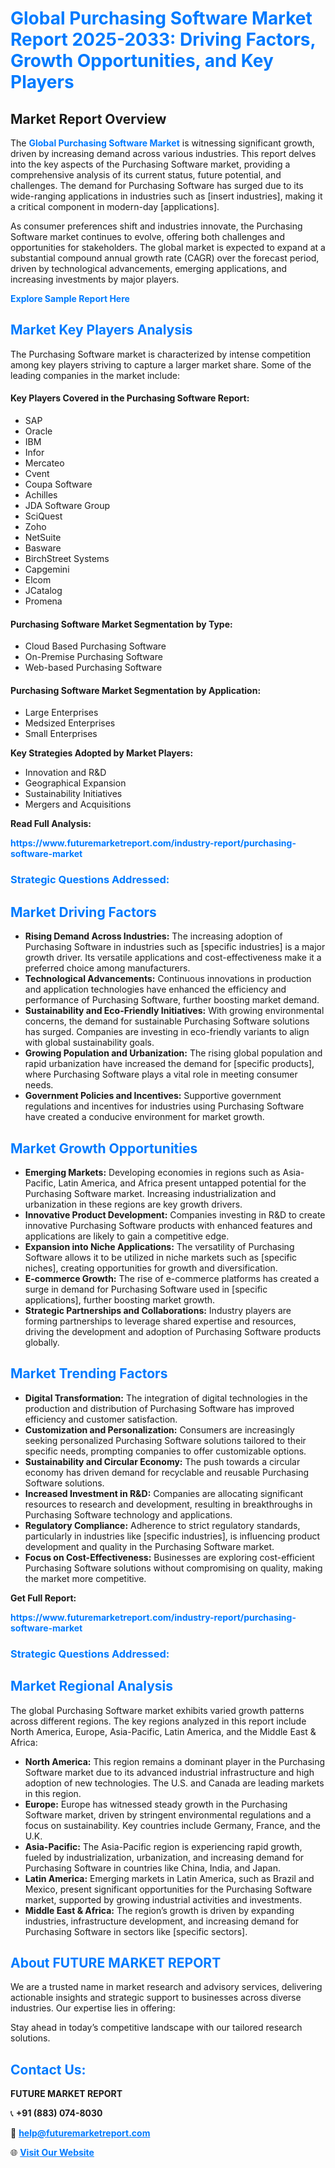 <h1 style="color: #007BFF;">Global Purchasing Software Market Report 2025-2033: Driving Factors, Growth Opportunities, and Key Players</h1>

<section id="overview">
<h2>Market Report Overview</h2>
<p>The <a href="https://www.futuremarketreport.com/industry-report/purchasing-software-market" style="color: #007BFF; text-decoration: none;"><strong>Global Purchasing Software Market</strong></a> is witnessing significant growth, driven by increasing demand across various industries. This report delves into the key aspects of the Purchasing Software market, providing a comprehensive analysis of its current status, future potential, and challenges. The demand for Purchasing Software has surged due to its wide-ranging applications in industries such as [insert industries], making it a critical component in modern-day [applications].</p>
<p>As consumer preferences shift and industries innovate, the Purchasing Software market continues to evolve, offering both challenges and opportunities for stakeholders. The global market is expected to expand at a substantial compound annual growth rate (CAGR) over the forecast period, driven by technological advancements, emerging applications, and increasing investments by major players.</p>
</section>

<section id="overview">
<p><a href="https://www.futuremarketreport.com/request-sample/reportId=99355" style="color: #007BFF; text-decoration: none;"><strong>Explore Sample Report Here</strong></a></p>
</section>

<section id="key-players">
<h2 style="color: #007BFF;">Market Key Players Analysis</h2>
<p>The Purchasing Software market is characterized by intense competition among key players striving to capture a larger market share. Some of the leading companies in the market include:</p>
<h4>Key Players Covered in the Purchasing Software Report:</h4>
<ul><li>SAP</li><li>Oracle</li><li>IBM</li><li>Infor</li><li>Mercateo</li><li>Cvent</li><li>Coupa Software</li><li>Achilles</li><li>JDA Software Group</li><li>SciQuest</li><li>Zoho</li><li>NetSuite</li><li>Basware</li><li>BirchStreet Systems</li><li>Capgemini</li><li>Elcom</li><li>JCatalog</li><li>Promena</li></ul>
<h4>Purchasing Software Market Segmentation by Type:</h4>
<ul><li>Cloud Based Purchasing Software</li><li>On-Premise Purchasing Software</li><li>Web-based Purchasing Software</li></ul>

<h4>Purchasing Software Market Segmentation by Application:</h4>
<ul><li>Large Enterprises</li><li>Medsized Enterprises</li><li>Small Enterprises</li></ul>
<p><strong>Key Strategies Adopted by Market Players:</strong></p>
<ul>
<li>Innovation and R&D</li>
<li>Geographical Expansion</li>
<li>Sustainability Initiatives</li>
<li>Mergers and Acquisitions</li>
</ul>
</section>

<section>
<p><strong>Read Full Analysis: </strong></p><a href="https://www.futuremarketreport.com/industry-report/purchasing-software-market" style="color: #007BFF; text-decoration: none;"><strong>https://www.futuremarketreport.com/industry-report/purchasing-software-market</strong></a>
<h3 style="color: #007BFF;">Strategic Questions Addressed:</h3>
</section>

<section id="driving-factors">
<h2 style="color: #007BFF;">Market Driving Factors</h2>
<ul>
<li><strong>Rising Demand Across Industries:</strong> The increasing adoption of Purchasing Software in industries such as [specific industries] is a major growth driver. Its versatile applications and cost-effectiveness make it a preferred choice among manufacturers.</li>
<li><strong>Technological Advancements:</strong> Continuous innovations in production and application technologies have enhanced the efficiency and performance of Purchasing Software, further boosting market demand.</li>
<li><strong>Sustainability and Eco-Friendly Initiatives:</strong> With growing environmental concerns, the demand for sustainable Purchasing Software solutions has surged. Companies are investing in eco-friendly variants to align with global sustainability goals.</li>
<li><strong>Growing Population and Urbanization:</strong> The rising global population and rapid urbanization have increased the demand for [specific products], where Purchasing Software plays a vital role in meeting consumer needs.</li>
<li><strong>Government Policies and Incentives:</strong> Supportive government regulations and incentives for industries using Purchasing Software have created a conducive environment for market growth.</li>
</ul>
</section>

<section id="growth-opportunities">
<h2 style="color: #007BFF;">Market Growth Opportunities</h2>
<ul>
<li><strong>Emerging Markets:</strong> Developing economies in regions such as Asia-Pacific, Latin America, and Africa present untapped potential for the Purchasing Software market. Increasing industrialization and urbanization in these regions are key growth drivers.</li>
<li><strong>Innovative Product Development:</strong> Companies investing in R&D to create innovative Purchasing Software products with enhanced features and applications are likely to gain a competitive edge.</li>
<li><strong>Expansion into Niche Applications:</strong> The versatility of Purchasing Software allows it to be utilized in niche markets such as [specific niches], creating opportunities for growth and diversification.</li>
<li><strong>E-commerce Growth:</strong> The rise of e-commerce platforms has created a surge in demand for Purchasing Software used in [specific applications], further boosting market growth.</li>
<li><strong>Strategic Partnerships and Collaborations:</strong> Industry players are forming partnerships to leverage shared expertise and resources, driving the development and adoption of Purchasing Software products globally.</li>
</ul>
</section>

<section id="trending-factors">
<h2 style="color: #007BFF;">Market Trending Factors</h2>
<ul>
<li><strong>Digital Transformation:</strong> The integration of digital technologies in the production and distribution of Purchasing Software has improved efficiency and customer satisfaction.</li>
<li><strong>Customization and Personalization:</strong> Consumers are increasingly seeking personalized Purchasing Software solutions tailored to their specific needs, prompting companies to offer customizable options.</li>
<li><strong>Sustainability and Circular Economy:</strong> The push towards a circular economy has driven demand for recyclable and reusable Purchasing Software solutions.</li>
<li><strong>Increased Investment in R&D:</strong> Companies are allocating significant resources to research and development, resulting in breakthroughs in Purchasing Software technology and applications.</li>
<li><strong>Regulatory Compliance:</strong> Adherence to strict regulatory standards, particularly in industries like [specific industries], is influencing product development and quality in the Purchasing Software market.</li>
<li><strong>Focus on Cost-Effectiveness:</strong> Businesses are exploring cost-efficient Purchasing Software solutions without compromising on quality, making the market more competitive.</li>
</ul>
</section>

<section>
<p><strong>Get Full Report: </strong></p><a href="https://www.futuremarketreport.com/industry-report/purchasing-software-market" style="color: #007BFF; text-decoration: none;"><strong>https://www.futuremarketreport.com/industry-report/purchasing-software-market</strong></a>
<h3 style="color: #007BFF;">Strategic Questions Addressed:</h3>
</section>


<section id="regional-analysis">
<h2 style="color: #007BFF;">Market Regional Analysis</h2>
<p>The global Purchasing Software market exhibits varied growth patterns across different regions. The key regions analyzed in this report include North America, Europe, Asia-Pacific, Latin America, and the Middle East & Africa:</p>
<ul>
<li><strong>North America:</strong> This region remains a dominant player in the Purchasing Software market due to its advanced industrial infrastructure and high adoption of new technologies. The U.S. and Canada are leading markets in this region.</li>
<li><strong>Europe:</strong> Europe has witnessed steady growth in the Purchasing Software market, driven by stringent environmental regulations and a focus on sustainability. Key countries include Germany, France, and the U.K.</li>
<li><strong>Asia-Pacific:</strong> The Asia-Pacific region is experiencing rapid growth, fueled by industrialization, urbanization, and increasing demand for Purchasing Software in countries like China, India, and Japan.</li>
<li><strong>Latin America:</strong> Emerging markets in Latin America, such as Brazil and Mexico, present significant opportunities for the Purchasing Software market, supported by growing industrial activities and investments.</li>
<li><strong>Middle East & Africa:</strong> The region’s growth is driven by expanding industries, infrastructure development, and increasing demand for Purchasing Software in sectors like [specific sectors].</li>
</ul>
</section>

<footer>
<h2 style="color: #007BFF;">About FUTURE MARKET REPORT</h2>
<p>We are a trusted name in market research and advisory services, delivering actionable insights and strategic support to businesses across diverse industries. Our expertise lies in offering:</p>

<p>Stay ahead in today’s competitive landscape with our tailored research solutions.</p>

<h2 style="color: #007BFF;">Contact Us:</h2>
<p><strong>FUTURE MARKET REPORT</strong></p>
<p>📞 <strong>+91 (883) 074-8030</strong></p>
<p>📧 <strong><a href="mailto:help@futuremarketreport.com" style="color: #007BFF;">help@futuremarketreport.com</a></strong></p>
<p>🌐 <strong><a href="https://www.futuremarketreport.com/" style="color: #007BFF;">Visit Our Website</a></strong></p>
</footer>